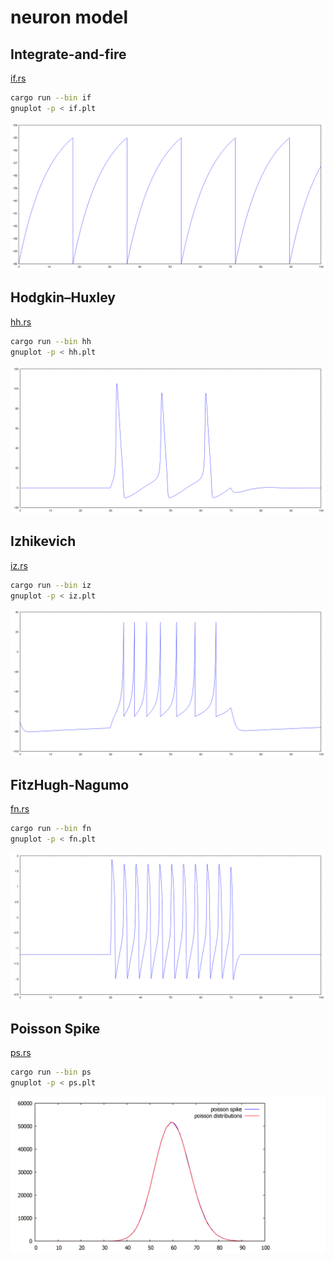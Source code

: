 # neuron model

## Integrate-and-fire
[if.rs](https://github.com/suzusuzu/neuron-model/blob/master/src/bin/if.rs)

```sh
cargo run --bin if
gnuplot -p < if.plt
```

![if](https://raw.githubusercontent.com/suzusuzu/neuron-model/master/if.png)

## Hodgkin–Huxley

[hh.rs](https://github.com/suzusuzu/neuron-model/blob/master/src/bin/hh.rs)

```sh
cargo run --bin hh
gnuplot -p < hh.plt
```

![hh](https://raw.githubusercontent.com/suzusuzu/neuron-model/master/hh.png)

## Izhikevich

[iz.rs](https://github.com/suzusuzu/neuron-model/blob/master/src/bin/iz.rs)

```sh
cargo run --bin iz
gnuplot -p < iz.plt
```

![iz](https://raw.githubusercontent.com/suzusuzu/neuron-model/master/iz.png)

## FitzHugh-Nagumo

[fn.rs](https://github.com/suzusuzu/neuron-model/blob/master/src/bin/fn.rs)

```sh
cargo run --bin fn
gnuplot -p < fn.plt
```

![fn](https://raw.githubusercontent.com/suzusuzu/neuron-model/master/fn.png)

## Poisson Spike

[ps.rs](https://github.com/suzusuzu/neuron-model/blob/master/src/bin/ps.rs)

```sh
cargo run --bin ps
gnuplot -p < ps.plt
```

![ps](https://raw.githubusercontent.com/suzusuzu/neuron-model/master/ps.png)

